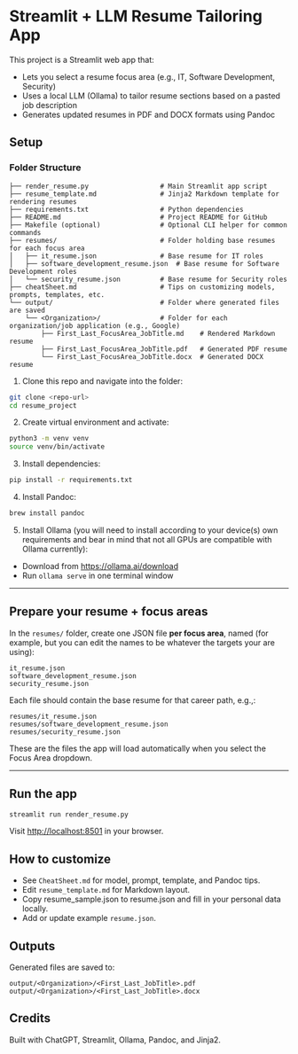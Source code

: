 # Streamlit + LLM Resume Tailoring App

This project is a Streamlit web app that:
- Lets you select a resume focus area (e.g., IT, Software Development, Security)
- Uses a local LLM (Ollama) to tailor resume sections based on a pasted job description
- Generates updated resumes in PDF and DOCX formats using Pandoc

## Setup
### Folder Structure
```resume_project/
├── render_resume.py                  # Main Streamlit app script
├── resume_template.md                # Jinja2 Markdown template for rendering resumes
├── requirements.txt                  # Python dependencies
├── README.md                         # Project README for GitHub
├── Makefile (optional)               # Optional CLI helper for common commands
├── resumes/                          # Folder holding base resumes for each focus area
│   ├── it_resume.json                # Base resume for IT roles
│   ├── software_development_resume.json  # Base resume for Software Development roles
│   └── security_resume.json          # Base resume for Security roles
├── cheatSheet.md                     # Tips on customizing models, prompts, templates, etc.
└── output/                           # Folder where generated files are saved
    └── <Organization>/               # Folder for each organization/job application (e.g., Google)
        ├── First_Last_FocusArea_JobTitle.md    # Rendered Markdown resume
        ├── First_Last_FocusArea_JobTitle.pdf   # Generated PDF resume
        └── First_Last_FocusArea_JobTitle.docx  # Generated DOCX resume
```
1. Clone this repo and navigate into the folder:
```bash
git clone <repo-url>
cd resume_project
```

2. Create virtual environment and activate:
```bash
python3 -m venv venv
source venv/bin/activate
```

3. Install dependencies:
```bash
pip install -r requirements.txt
```

4. Install Pandoc:
```bash
brew install pandoc
```

5. Install Ollama (you will need to install according to your device(s) own requirements and bear in mind that not all GPUs are compatible with Ollama currently):
- Download from https://ollama.ai/download
- Run `ollama serve` in one terminal window

---

## Prepare your resume + focus areas

In the `resumes/` folder, create one JSON file **per focus area**, named (for example, but you can edit the names to be whatever the targets your are using):
```
it_resume.json
software_development_resume.json
security_resume.json
```

Each file should contain the base resume for that career path, e.g.,:

```
resumes/it_resume.json
resumes/software_development_resume.json
resumes/security_resume.json
```

These are the files the app will load automatically when you select the Focus Area dropdown.

---

## Run the app
```bash
streamlit run render_resume.py
```
Visit [http://localhost:8501](http://localhost:8501) in your browser.

## How to customize
- See `CheatSheet.md` for model, prompt, template, and Pandoc tips.
- Edit `resume_template.md` for Markdown layout.
- Copy resume_sample.json to resume.json and fill in your personal data locally.
- Add or update example `resume.json`.

## Outputs
Generated files are saved to:
```
output/<Organization>/<First_Last_JobTitle>.pdf
output/<Organization>/<First_Last_JobTitle>.docx
```

## Credits
Built with ChatGPT, Streamlit, Ollama, Pandoc, and Jinja2.
